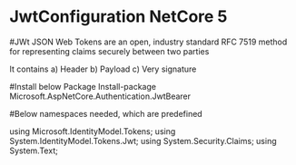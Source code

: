 # JwtConfiguration NetCore 5

#JWt
JSON Web Tokens are an open, industry standard RFC 7519 method for representing claims securely between two parties

It contains 
a)	Header
b)	Payload
c)	Very signature

#Install below Package 
Install-package Microsoft.AspNetCore.Authentication.JwtBearer

#Below namespaces needed, which are predefined  

using Microsoft.IdentityModel.Tokens;
using System.IdentityModel.Tokens.Jwt;
using System.Security.Claims;
using System.Text;

